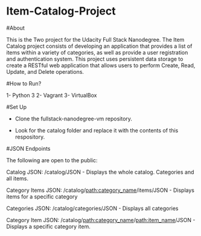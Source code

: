 # Item-Catalog-Project

#About

This is the Two project for the Udacity Full Stack Nanodegree. The Item Catalog project consists of developing an application that provides a list of items within a variety of categories, as well as provide a user registration and authentication system. This project uses persistent data storage to create a RESTful web application that allows users to perform Create, Read, Update, and Delete operations.

#How to Run?

1- Python 3
2- Vagrant
3- VirtualBox

#Set Up

- Clone the fullstack-nanodegree-vm repository.

- Look for the catalog folder and replace it with the contents of this respository.


#JSON Endpoints

The following are open to the public:

Catalog JSON: /catalog/JSON - Displays the whole catalog. Categories and all items.

Category Items JSON: /catalog/<path:category_name>/items/JSON - Displays items for a specific category

Categories JSON: /catalog/categories/JSON - Displays all categories

Category Item JSON: /catalog/<path:category_name>/<path:item_name>/JSON - Displays a specific category item.
